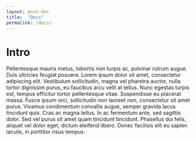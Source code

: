 ```yaml
---
layout: post-doc
title:  "Docs"
permalink: /docs/
---
```

# Intro
Pellentesque mauris metus, lobortis non turpis ac, pulvinar rutrum augue. Duis ultricies feugiat posuere. Lorem ipsum dolor sit amet, consectetur adipiscing elit. Vestibulum sollicitudin, magna vel pharetra auctor, nulla tortor dignissim purus, eu faucibus arcu velit at tellus. Nunc egestas turpis est, tempus efficitur tortor pellentesque vitae. Suspendisse eu placerat massa. Fusce ipsum orci, sollicitudin non laoreet non, consectetur sit amet purus. Vivamus condimentum convallis augue, semper gravida lacus tincidunt quis. Cras ac magna tellus. In ac fermentum ante, sed sagittis dolor. Sed vel purus sit amet quam tincidunt tincidunt. Phasellus dui felis, aliquet vel dolor eget, dictum eleifend libero. Donec facilisis elit eu sapien iaculis, in porttitor risus tempus.
